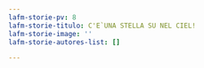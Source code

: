 ```yaml
---
lafm-storie-pv: 8
lafm-storie-titulo: C'E`UNA STELLA SU NEL CIEL!
lafm-storie-image: ''
lafm-storie-autores-list: []

---
```

